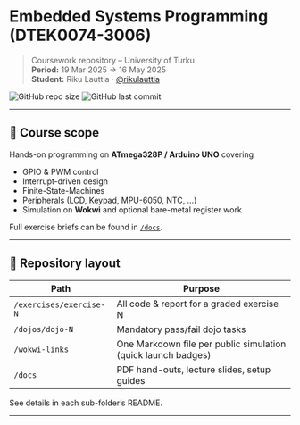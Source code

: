 # Embedded Systems Programming (DTEK0074-3006)

> Coursework repository – University of Turku  
> **Period:** 19 Mar 2025 → 16 May 2025  
> **Student:** Riku Lauttia · [@rikulauttia](https://github.com/rikulauttia)

![GitHub repo size](https://img.shields.io/github/repo-size/rikulauttia/EmbeddedSystemsProgramming)
![GitHub last commit](https://img.shields.io/github/last-commit/rikulauttia/EmbeddedSystemsProgramming)

---

## 🎯 Course scope

Hands-on programming on **ATmega328P / Arduino UNO** covering

- GPIO & PWM control
- Interrupt-driven design
- Finite-State-Machines
- Peripherals (LCD, Keypad, MPU-6050, NTC, …)
- Simulation on **Wokwi** and optional bare-metal register work

Full exercise briefs can be found in [`/docs`](./docs).

---

## 📂 Repository layout

| Path                    | Purpose                                                       |
| ----------------------- | ------------------------------------------------------------- |
| `/exercises/exercise-N` | All code & report for a graded exercise N                     |
| `/dojos/dojo-N`         | Mandatory pass/fail dojo tasks                                |
| `/wokwi-links`          | One Markdown file per public simulation (quick launch badges) |
| `/docs`                 | PDF hand-outs, lecture slides, setup guides                   |

See details in each sub-folder’s README.

---
